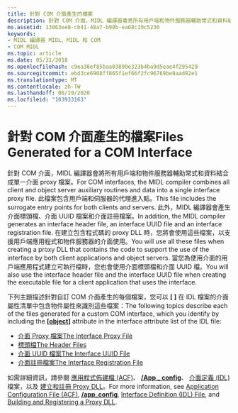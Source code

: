 ```yaml
---
title: 針對 COM 介面產生的檔案
description: 針對 COM 介面，MIDL 編譯器會將所有用戶端和物件服務器輔助常式和資料結合成單一介面 proxy 檔案。
ms.assetid: 13063ee8-cb41-48a7-b90b-ea08c19c5230
keywords:
- MIDL 編譯器 MIDL、MIDL 和 COM
- COM MIDL
ms.topic: article
ms.date: 05/31/2018
ms.openlocfilehash: c9ea38ef85baa03890e323b4ba9d5eae4f295429
ms.sourcegitcommit: ebd3ce6908ff865f1ef66f2fc96769be0aad82e1
ms.translationtype: MT
ms.contentlocale: zh-TW
ms.lasthandoff: 08/19/2020
ms.locfileid: "103933163"
---
```

# <a name="files-generated-for-a-com-interface"></a><span data-ttu-id="7630b-105">針對 COM 介面產生的檔案</span><span class="sxs-lookup"><span data-stu-id="7630b-105">Files Generated for a COM Interface</span></span>

<span data-ttu-id="7630b-106">針對 COM 介面，MIDL 編譯器會將所有用戶端和物件服務器輔助常式和資料結合成單一介面 proxy 檔案。</span><span class="sxs-lookup"><span data-stu-id="7630b-106">For COM interfaces, the MIDL compiler combines all client and object server auxiliary routines and data into a single interface proxy file.</span></span> <span data-ttu-id="7630b-107">此檔案包含用戶端和伺服器的代理進入點。</span><span class="sxs-lookup"><span data-stu-id="7630b-107">This file includes the surrogate entry points for both clients and servers.</span></span> <span data-ttu-id="7630b-108">此外，MIDL 編譯器會產生介面標頭檔、介面 UUID 檔案和介面註冊檔案。</span><span class="sxs-lookup"><span data-stu-id="7630b-108">In addition, the MIDL compiler generates an interface header file, an interface UUID file and an interface registration file.</span></span> <span data-ttu-id="7630b-109">在建立包含程式碼的 proxy DLL 時，您將會使用這些檔案，以支援用戶端應用程式和物件服務器的介面使用。</span><span class="sxs-lookup"><span data-stu-id="7630b-109">You will use all these files when creating a proxy DLL that contains the code to support the use of the interface by both client applications and object servers.</span></span> <span data-ttu-id="7630b-110">當您為使用介面的用戶端應用程式建立可執行檔時，您也會使用介面標頭檔和介面 UUID 檔。</span><span class="sxs-lookup"><span data-stu-id="7630b-110">You will also use the interface header file and the interface UUID file when creating the executable file for a client application that uses the interface.</span></span>

<span data-ttu-id="7630b-111">下列主題描述針對自訂 COM 介面產生的每個檔案，您可以 **\[** [](object.md) **\]** 在 IDL 檔案的介面屬性清單中包含物件屬性來識別這些檔案：</span><span class="sxs-lookup"><span data-stu-id="7630b-111">The following topics describe each of the files generated for a custom COM interface, which you identify by including the **\[**[**object**](object.md)**\]** attribute in the interface attribute list of the IDL file:</span></span>

-   [<span data-ttu-id="7630b-112">介面 Proxy 檔案</span><span class="sxs-lookup"><span data-stu-id="7630b-112">The Interface Proxy File</span></span>](the-interface-proxy-file.md)
-   [<span data-ttu-id="7630b-113">標頭檔</span><span class="sxs-lookup"><span data-stu-id="7630b-113">The Header Files</span></span>](the-header-files.md)
-   [<span data-ttu-id="7630b-114">介面 UUID 檔案</span><span class="sxs-lookup"><span data-stu-id="7630b-114">The Interface UUID File</span></span>](the-interface-uuid-file.md)
-   [<span data-ttu-id="7630b-115">介面註冊檔案</span><span class="sxs-lookup"><span data-stu-id="7630b-115">The Interface Registration File</span></span>](the-interface-registration-file.md)

<span data-ttu-id="7630b-116">如需詳細資訊，請參閱 [應用程式佈建檔 (ACF)](application-configuration-file-acf-.md)、 [**/App \_ config**](-app-config.md)、 [介面定義 (IDL)](interface-definition-idl-file.md)檔案，以及 [建立和註冊 Proxy DLL](../com/building-and-registering-a-proxy-dll.md)。</span><span class="sxs-lookup"><span data-stu-id="7630b-116">For more information, see [Application Configuration File (ACF)](application-configuration-file-acf-.md), [**/app\_config**](-app-config.md), [Interface Definition (IDL) File](interface-definition-idl-file.md), and [Building and Registering a Proxy DLL](../com/building-and-registering-a-proxy-dll.md).</span></span>

 

 